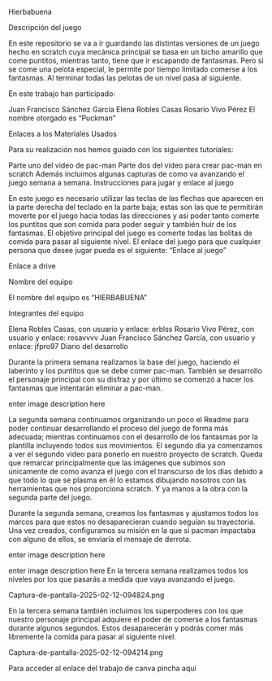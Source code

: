 Hierbabuena

Descripción del juego

En este repositorio se va a ir guardando las distintas versiones de un juego hecho en scratch cuya mecánica principal se basa en un bicho amarillo que come puntitos, mientras tanto, tiene que ir escapando de fantasmas. Pero si se come una pelota especial, le permite por tiempo limitado comerse a los fantasmas. Al terminar todas las pelotas de un nivel pasa al siguiente.

En este trabajo han participado:

Juan Francisco Sánchez García
Elena Robles Casas
Rosario Vivo Pérez
El nombre otorgado es “Puckman”

Enlaces a los Materiales Usados

Para su realización nos hemos guiado con los siguientes tutoriales:

Parte uno del video de pac-man
Parte dos del video para crear pac-man en scratch
Además incluimos algunas capturas de como va avanzando el juego semana a semana.
Instrucciones para jugar y enlace al juego

En este juego es necesario utilizar las teclas de las flechas que aparecen en la parte derecha del teclado en la parte baja; estas son las que te permitirán moverte por el juego hacia todas las direcciones y así poder tanto comerte los puntitos que son comida para poder seguir y también huir de los fantasmas. El objetivo principal del juego es comerte todas las bolitas de comida para pasar al siguiente nivel. El enlace del juego para que cualquier persona que desee jugar pueda es el siguiente: “Enlace al juego”

Enlace a drive

Nombre del equipo

El nombre del equipo es “HIERBABUENA”

Integrantes del equipo

Elena Robles Casas, con usuario y enlace: erblss
Rosario Vivo Pérez, con usuario y enlace: rosavvvv
Juan Francisco Sánchez García, con usuario y enlace: jfpro97
Diario del desarrollo

Durante la primera semana realizamos la base del juego, haciendo el laberinto y los puntitos que se debe comer pac-man. También se desarrollo el personaje principal con su disfraz y por último se comenzó a hacer los fantasmas que intentarán eliminar a pac-man.

enter image description here 

La segunda semana continuamos organizando un poco el Readme para poder continuar desarrollando el proceso del juego de forma más adecuada; mientras continuamos con el desarrollo de los fantasmas por la plantilla incluyendo todos sus movimientos. El segundo día ya comenzamos a ver el segundo video para ponerlo en nuestro proyecto de scratch. Queda que remarcar principalmente que las imágenes que subimos son únicamente de como avanza el juego con el transcurso de los días debido a que todo lo que se plasma en él lo estamos dibujando nosotros con las herramientas que nos proporciona scratch. Y ya manos a la obra con la segunda parte del juego.

Durante la segunda semana, creamos los fantasmas y ajustamos todos los marcos para que estos no desaparecieran cuando seguían su trayectoria. Una vez creados, configuramos su misión en la que si pacman impactaba con alguno de ellos, se enviaría el mensaje de derrota.

enter image description here

enter image description here
En la tercera semana realizamos todos los niveles por los que pasarás a medida que vaya avanzando el juego.

Captura-de-pantalla-2025-02-12-094824.png

En la tercera semana también incluimos los superpoderes con los que nuestro personaje principal adquiere el poder de comerse a los fantasmas durante algunos segundos. Estos desaparecerán y podrás comer más libremente la comida para pasar al siguiente nivel.

Captura-de-pantalla-2025-02-12-094214.png

Para acceder al enlace del trabajo de canva pincha aquí

